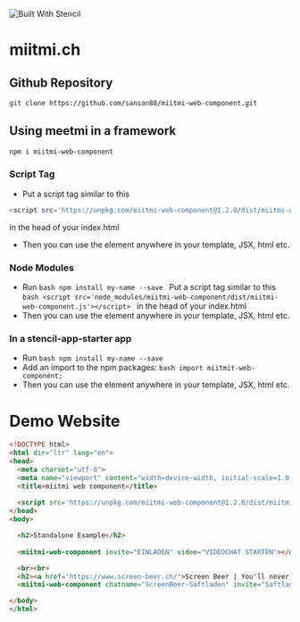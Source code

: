 ![Built With Stencil](https://img.shields.io/badge/-Built%20With%20Stencil-16161d.svg?logo=data%3Aimage%2Fsvg%2Bxml%3Bbase64%2CPD94bWwgdmVyc2lvbj0iMS4wIiBlbmNvZGluZz0idXRmLTgiPz4KPCEtLSBHZW5lcmF0b3I6IEFkb2JlIElsbHVzdHJhdG9yIDE5LjIuMSwgU1ZHIEV4cG9ydCBQbHVnLUluIC4gU1ZHIFZlcnNpb246IDYuMDAgQnVpbGQgMCkgIC0tPgo8c3ZnIHZlcnNpb249IjEuMSIgaWQ9IkxheWVyXzEiIHhtbG5zPSJodHRwOi8vd3d3LnczLm9yZy8yMDAwL3N2ZyIgeG1sbnM6eGxpbms9Imh0dHA6Ly93d3cudzMub3JnLzE5OTkveGxpbmsiIHg9IjBweCIgeT0iMHB4IgoJIHZpZXdCb3g9IjAgMCA1MTIgNTEyIiBzdHlsZT0iZW5hYmxlLWJhY2tncm91bmQ6bmV3IDAgMCA1MTIgNTEyOyIgeG1sOnNwYWNlPSJwcmVzZXJ2ZSI%2BCjxzdHlsZSB0eXBlPSJ0ZXh0L2NzcyI%2BCgkuc3Qwe2ZpbGw6I0ZGRkZGRjt9Cjwvc3R5bGU%2BCjxwYXRoIGNsYXNzPSJzdDAiIGQ9Ik00MjQuNywzNzMuOWMwLDM3LjYtNTUuMSw2OC42LTkyLjcsNjguNkgxODAuNGMtMzcuOSwwLTkyLjctMzAuNy05Mi43LTY4LjZ2LTMuNmgzMzYuOVYzNzMuOXoiLz4KPHBhdGggY2xhc3M9InN0MCIgZD0iTTQyNC43LDI5Mi4xSDE4MC40Yy0zNy42LDAtOTIuNy0zMS05Mi43LTY4LjZ2LTMuNkgzMzJjMzcuNiwwLDkyLjcsMzEsOTIuNyw2OC42VjI5Mi4xeiIvPgo8cGF0aCBjbGFzcz0ic3QwIiBkPSJNNDI0LjcsMTQxLjdIODcuN3YtMy42YzAtMzcuNiw1NC44LTY4LjYsOTIuNy02OC42SDMzMmMzNy45LDAsOTIuNywzMC43LDkyLjcsNjguNlYxNDEuN3oiLz4KPC9zdmc%2BCg%3D%3D&colorA=16161d&style=flat-square)

# miitmi.ch

## Github Repository
```bash
git clone https://github.com/sansan88/miitmi-web-component.git
```

## Using meetmi in a framework

```bash
npm i miitmi-web-component
```

### Script Tag

- Put a script tag similar to this 
```bash 
<script src='https://unpkg.com/miitmi-web-component@1.2.0/dist/miitmi-web-component.js'></script> 
```
in the head of your index.html
- Then you can use the element anywhere in your template, JSX, html etc.

### Node Modules
- Run ```bash npm install my-name --save ```
Put a script tag similar to this ```bash <script src='node_modules/miitmi-web-component/dist/miitmi-web-component.js'></script> ``` in the head of your index.html
- Then you can use the element anywhere in your template, JSX, html etc.


### In a stencil-app-starter app
- Run ```bash npm install my-name --save ```
- Add an import to the npm packages: ```bash import miitmit-web-component; ```
- Then you can use the element anywhere in your template, JSX, html etc.


# Demo Website

```html
<!DOCTYPE html>
<html dir="ltr" lang="en">
<head>
  <meta charset="utf-8">
  <meta name="viewport" content="width=device-width, initial-scale=1.0, minimum-scale=1.0, maximum-scale=5.0">
  <title>miitmi web component</title>
  
  <script src='https://unpkg.com/miitmi-web-component@1.2.0/dist/miitmi-web-component.js'></script>
</head>
<body>

  <h2>Standalone Example</h2>
 
  <miitmi-web-component invite="EINLADEN" video="VIDEOCHAT STARTEN"></miitmi-web-component>

  <br><br>
  <h2><a href="https://www.screen-beer.ch/">Screen Beer | You'll never drink alone.</a></h2>
  <miitmi-web-component chatname="ScreenBeer-Saftladen" invite="Saftladen teilen" video="Los geht's"></miitmi-web-component>

</body>
</html>

```